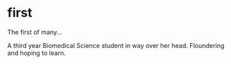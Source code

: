 # first
The first of many...

A third year Biomedical Science student in way over her head.
Floundering and hoping to learn. 
